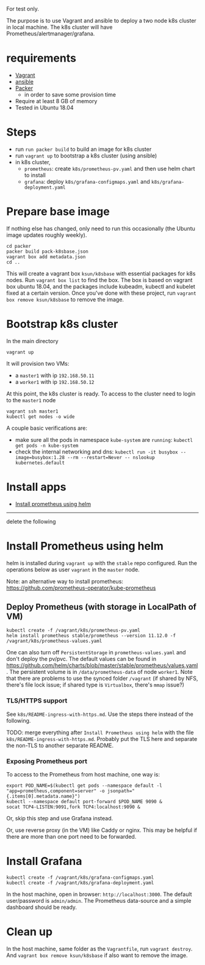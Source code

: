 For test only.

The purpose is to use Vagrant and ansible to deploy a two node k8s cluster in
local machine. The k8s cluster will have Prometheus/alertmanager/grafana.

# requirements
* [Vagrant](https://vagrantup.com/)
* [ansible](https://www.ansible.com/)
* [Packer](https://packer.io)
  - in order to save some provision time
* Require at least 8 GB of memory
* Tested in Ubuntu 18.04

# Steps
* run `run packer build` to build an image for k8s cluster
* run `vagrant up` to bootstrap a k8s cluster (using ansible)
* in k8s cluster, 
    - `prometheus`: create `k8s/prometheus-pv.yaml` and then use helm chart to install
    - `grafana`: deploy `k8s/grafana-configmaps.yaml` and `k8s/grafana-deployment.yaml`

# Prepare base image
If nothing else has changed, only need to run this occasionally (the Ubuntu image
updates roughly weekly).

```
cd packer
packer build pack-k8sbase.json
vagrant box add metadata.json
cd ..
```

This will create a vagrant box `ksun/k8sbase` with essential packages for k8s
nodes.  Run `vagrant box list` to find the box.  The box is based on vagrant box
ubuntu 18.04, and the packages include kubeadm, kubectl and kubelet fixed at a
certain version.  Once you've done with these project, run `vagrant box remove
ksun/k8sbase` to remove the image.


# Bootstrap k8s cluster
In the main directory
```
vagrant up
```
It will provision two VMs:
- a `master1` with ip `192.168.50.11`
- a `worker1` with ip `192.168.50.12`

At this point, the k8s cluster is ready. To access to the cluster need to login
to the `master1` node
```
vagrant ssh master1
kubectl get nodes -o wide
```

A couple basic verifications are:
* make sure all the pods in namespace `kube-system` are `running`:
  `kubectl get pods -n kube-system`
* check the internal networking and dns: 
  `kubectl run -it busybox --image=busybox:1.28 --rm --restart=Never -- nslookup kubernetes.default`


# Install apps
* [Install prometheus using helm](./k8s/README.md)

----
delete the following

# Install Prometheus using helm
helm is installed during `vagrant up` with the `stable` repo configured.
Run the operations below as user `vagrant` in the `master` node.

Note: an alternative way to install prometheus: https://github.com/prometheus-operator/kube-prometheus

## Deploy Prometheus (with storage in LocalPath of VM)
```
kubectl create -f /vagrant/k8s/prometheus-pv.yaml
helm install prometheus stable/prometheus --version 11.12.0 -f /vagrant/k8s/prometheus-values.yaml
```

One can also turn off `PersistentStorage` in `prometheus-values.yaml` and don't
deploy the pv/pvc. The default values can be found in
https://github.com/helm/charts/blob/master/stable/prometheus/values.yaml . The
persistent volume is in `/data/prometheus-data` of node `worker1`. Note that there
are problems to use the synced folder `/vagrant` (if shared by NFS, there's file
lock issue; if shared type is `Virtualbox`, there's `mmap` issue?)

### TLS/HTTPS support
See `k8s/README-ingress-with-https.md`. Use the steps there instead of the following.

TODO: merge everything after `Install Prometheus using helm` with the file `k8s/README-ingress-with-https.md`.
Probably put the TLS here and separate the non-TLS to another separate README.


### Exposing Prometheus port
To access to the Prometheus from host machine, one way is:
```
export POD_NAME=$(kubectl get pods --namespace default -l "app=prometheus,component=server" -o jsonpath="{.items[0].metadata.name}")
kubectl --namespace default port-forward $POD_NAME 9090 &
socat TCP4-LISTEN:9091,fork TCP4:localhost:9090 &
```

Or, skip this step and use Grafana instead.

Or, use reverse proxy (in the VM) like Caddy or nginx. This may be helpful if
there are more than one port need to be forwarded.

# Install Grafana
```
kubectl create -f /vagrant/k8s/grafana-configmaps.yaml
kubectl create -f /vagrant/k8s/grafana-deployment.yaml
```

In the host machine, open in browser: `http://localhost:3000`.  The default
user/password is `admin/admin`.  The Prometheus data-source and a simple dashboard
should be ready.


# Clean up
In the host machine, same folder as the `Vagrantfile`, run `vagrant destroy`.
And `vagrant box remove ksun/k8sbase` if also want to remove the image.
